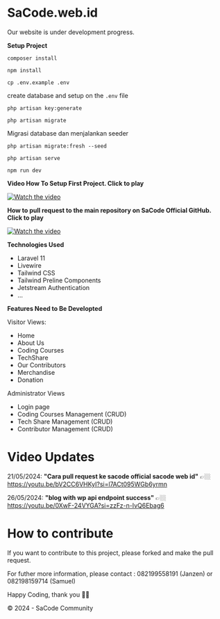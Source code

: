 # SaCode.web.id

Our website is under development progress.

<b>Setup Project</b>

`composer install`

`npm install`

`cp .env.example .env`

create database and setup on the `.env` file

`php artisan key:generate`

`php artisan migrate`

Migrasi database dan menjalankan seeder
```
php artisan migrate:fresh --seed
```

`php artisan serve`

`npm run dev`

<b>Video How To Setup First Project. Click to play</b>

[![Watch the video](https://img.youtube.com/vi/Pf4cdm3N5kY/maxresdefault.jpg)](https://www.youtube.com/watch?v=Pf4cdm3N5kY)

<b>How to pull request to the main repository on SaCode Official GitHub. Click to play</b>

[![Watch the video](https://img.youtube.com/vi/bV2CC6VHKyI/maxresdefault.jpg)](https://www.youtube.com/watch?v=bV2CC6VHKyI)



<b>Technologies Used</b>

<ul>
    <li>Laravel 11</li>
    <li>Livewire</li>
    <li>Tailwind CSS</li>
    <li>Tailwind Preline Components</li>
    <li>Jetstream Authentication</li>
    <li>...</li>
</ul>

<b>Features Need to Be Developted</b>

Visitor Views:

<ul>
    <li>Home</li>
    <li>About Us</li>
    <li>Coding Courses</li>
    <li>TechShare</li>
    <li>Our Contributors</li>
    <li>Merchandise</li>
    <li>Donation</li>
</ul>

Administrator Views

<ul>
    <li>Login page</li>
    <li>Coding Courses Management (CRUD)</li>
    <li>Tech Share Management (CRUD)</li>
    <li>Contributor Management (CRUD)</li>
</ul>

# Video Updates

21/05/2024: <strong> "Cara pull request ke sacode official sacode web id"</strong> 👉🏼
https://youtu.be/bV2CC6VHKyI?si=l7ACt095WGb6yrmn

26/05/2024: <strong> "blog with wp api endpoint success"</strong> 👉🏼
https://youtu.be/0XwF-24VYGA?si=zzFz-n-IvQ6Ebag6

# How to contribute

If you want to contribute to this project, please forked and make the pull request.

For futher more information, please contact :
082199558191 (Janzen)
or
082198159714 (Samuel)

Happy Coding, thank you 🙏🏼

©️ 2024 - SaCode Community
